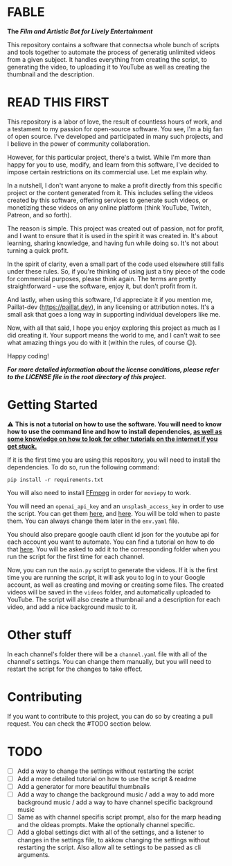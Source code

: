 # FABLE

**The *Film and Artistic Bot for Lively Entertainment***

This repository contains a software that connectsa whole bunch of scripts and tools together to automate the process of generatig unlimited videos from a given subject. It handles everything from creating the script, to generating the video, to uploading it to YouTube as well as creating the thumbnail and the description.

# READ THIS FIRST
This repository is a labor of love, the result of countless hours of work, and a testament to my passion for open-source software. You see, I'm a big fan of open source. I've developed and participated in many such projects, and I believe in the power of community collaboration.

However, for this particular project, there's a twist. While I'm more than happy for you to use, modify, and learn from this software, I've decided to impose certain restrictions on its commercial use. Let me explain why.

In a nutshell, I don't want anyone to make a profit directly from this specific project or the content generated from it. This includes selling the videos created by this software, offering services to generate such videos, or monetizing these videos on any online platform (think YouTube, Twitch, Patreon, and so forth).

The reason is simple. This project was created out of passion, not for profit, and I want to ensure that it is used in the spirit it was created in. It's about learning, sharing knowledge, and having fun while doing so. It's not about turning a quick profit.

In the spirit of clarity, even a small part of the code used elsewhere still falls under these rules. So, if you're thinking of using just a tiny piece of the code for commercial purposes, please think again. The terms are pretty straightforward - use the software, enjoy it, but don't profit from it.

And lastly, when using this software, I'd appreciate it if you mention me, Paillat-dev (https://paillat.dev), in any licensing or attribution notes. It's a small ask that goes a long way in supporting individual developers like me.

Now, with all that said, I hope you enjoy exploring this project as much as I did creating it. Your support means the world to me, and I can't wait to see what amazing things you do with it (within the rules, of course 😉).

Happy coding!

***For more detailed information about the license conditions, please refer to the LICENSE file in the root directory of this project.***

# Getting Started
:warning: <strong> This is not a tutorial on how to use the software. You will need to know how to use the command line and how to install dependencies, <ins>as well as some knowledge on how to look for other tutorials on the internet if you get stuck.</ins></strong>

If it is the first time you are using this repository, you will need to install the dependencies. To do so, run the following command:
```
pip install -r requirements.txt
```
You will also need to install [FFmpeg](https://ffmpeg.org/download.html) in order for `moviepy` to work.

You will need an `openai_api_key` and an `unsplash_access_key` in order to use the script. You can get them [here](https://beta.openai.com/), and [here](https://unsplash.com/developers). You will be told when to paste them. You can always change them later in the `env.yaml` file.

You should also prepare google oauth client id json for the youtube api for each account you want to automate. You can find a tutorial on how to do that [here](https://developers.google.com/youtube/v3/quickstart/python). You will be asked to add it to the corresponding folder when you run the script for the first time for each channel.

Now, you can run the `main.py` script to generate the videos. If it is the first time you are running the script, it will ask you to log in to your Google account, as well as creating and moving or creating some files. The created videos will be saved in the `videos` folder, and automatically uploaded to YouTube. The script will also create a thumbnail and a description for each video, and add a nice background music to it.

# Other stuff
In each channel's folder there will be a `channel.yaml` file with all of the channel's settings. You can change them manually, but you will need to restart the script for the changes to take effect.

# Contributing
If you want to contribute to this project, you can do so by creating a pull request. You can check the #TODO section below.

# TODO
- [ ] Add a way to change the settings without restarting the script
- [ ] Add a more detailed tutorial on how to use the script & readme
- [ ] Add a generator for more beautiful thumbnails
- [ ] Add a way to change the background music / add a way to add more background music / add a way to have channel specific background music
- [ ] Same as with channel specifis script prompt, also for the marp heading and the oîdeas prompts. Make the optionally channel specific.
- [ ] Add a global settings dict with all of the settings, and a listener to changes in the settings file, to akkow changing the settings without restarting the script. Also allow all te settings to be passed as cli arguments.